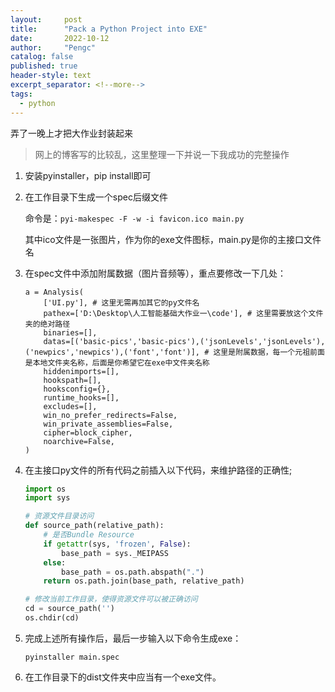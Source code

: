 ```yaml
---
layout:     post
title:      "Pack a Python Project into EXE"
date:       2022-10-12 
author:     "Pengc"
catalog: false
published: true
header-style: text
excerpt_separator: <!--more-->
tags:
  - python
---
```


弄了一晚上才把大作业封装起来<!--more-->

> 网上的博客写的比较乱，这里整理一下并说一下我成功的完整操作

1. 安装pyinstaller，pip install即可

2. 在工作目录下生成一个spec后缀文件

   命令是：`pyi-makespec -F -w -i favicon.ico main.py`

   其中ico文件是一张图片，作为你的exe文件图标，main.py是你的主接口文件名

3. 在spec文件中添加附属数据（图片音频等），重点要修改一下几处：

   ```shell
   a = Analysis(
       ['UI.py'], # 这里无需再加其它的py文件名 
       pathex=['D:\Desktop\人工智能基础大作业一\code'], # 这里需要放这个文件夹的绝对路径
       binaries=[],
       datas=[('basic-pics','basic-pics'),('jsonLevels','jsonLevels'),('newpics','newpics'),('font','font')], # 这里是附属数据，每一个元祖前面是本地文件夹名称，后面是你希望它在exe中文件夹名称 
       hiddenimports=[],
       hookspath=[],
       hooksconfig={},
       runtime_hooks=[],
       excludes=[],
       win_no_prefer_redirects=False,
       win_private_assemblies=False,
       cipher=block_cipher,
       noarchive=False,
   )
   ```

4. 在主接口py文件的所有代码之前插入以下代码，来维护路径的正确性;

   ```python
   import os
   import sys
   
   # 资源文件目录访问
   def source_path(relative_path):
       # 是否Bundle Resource
       if getattr(sys, 'frozen', False):
           base_path = sys._MEIPASS
       else:
           base_path = os.path.abspath(".")
       return os.path.join(base_path, relative_path)
   
   # 修改当前工作目录，使得资源文件可以被正确访问
   cd = source_path('')
   os.chdir(cd)
   ```

5. 完成上述所有操作后，最后一步输入以下命令生成exe：

   ```shell
   pyinstaller main.spec
   ```

6. 在工作目录下的dist文件夹中应当有一个exe文件。
